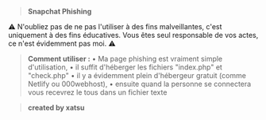 >   **Snapchat Phishing**
>   
⚠️ N'oubliez pas de ne pas l'utiliser à des fins malveillantes, c'est uniquement à des fins éducatives.
Vous êtes seul responsable de vos actes, ce n'est évidemment pas moi. ⚠️

>   **Comment utiliser :**
  • Ma page phishing est vraiment simple d'utilisation,
  • il suffit d'héberger les fichiers "index.php" et "check.php"
  • il y a évidemment plein d'hébergeur gratuit (comme Netlify ou 000webhost),
  • ensuite quand la personne se connectera vous recevrez le tous dans un fichier texte
  
  > **created by xatsu**
